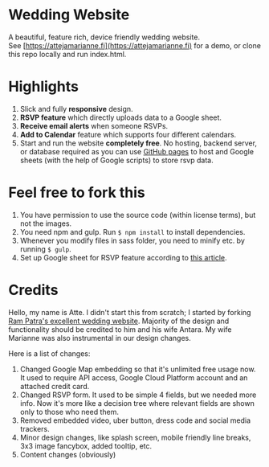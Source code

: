# Wedding Website
A beautiful, feature rich, device friendly wedding website.  
See [https://attejamarianne.fi](https://attejamarianne.fi) for a demo, or clone this repo locally and run index.html.

# Highlights
1. Slick and fully __responsive__ design.
2. __RSVP feature__ which directly uploads data to a Google sheet.
3. __Receive email alerts__ when someone RSVPs.
4. __Add to Calendar__ feature which supports four different calendars.
5. Start and run the website __completely free__. No hosting, backend server, or database required as you can
use [GitHub pages](https://pages.github.com/) to host and Google sheets (with the help of Google scripts) to store rsvp data.

# Feel free to fork this
1. You have permission to use the source code (within license terms), but not the images.
2. You need npm and gulp. Run `$ npm install` to install dependencies.
3. Whenever you modify files in sass folder, you need to minify etc. by running `$ gulp`.
4. Set up Google sheet for RSVP feature according to [this article](https://github.com/dwyl/learn-to-send-email-via-google-script-html-no-server).

# Credits
Hello, my name is Atte. I didn't start this from scratch; I started by forking [Ram Patra's excellent wedding website](https://github.com/rampatra/wedding-website).
Majority of the design and functionality should be credited to him and his wife Antara. My wife Marianne was also instrumental in our design changes.

Here is a list of changes:
1. Changed Google Map embedding so that it's unlimited free usage now. It used to require API access, Google Cloud Platform account and an attached credit card.
2. Changed RSVP form. It used to be simple 4 fields, but we needed more info. Now it's more like a decision tree where relevant fields are shown only to those who need them.
3. Removed embedded video, uber button, dress code and social media trackers.
4. Minor design changes, like splash screen, mobile friendly line breaks, 3x3 image fancybox, added tooltip, etc.
5. Content changes (obviously)

